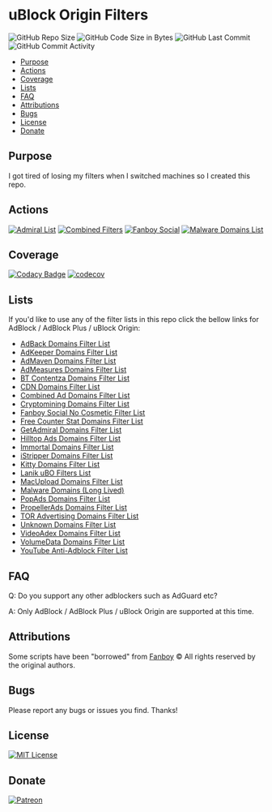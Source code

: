 # uBlock Origin Filters

![GitHub Repo Size](https://img.shields.io/github/repo-size/laniksj/ubo-filters)
![GitHub Code Size in Bytes](https://img.shields.io/github/languages/code-size/laniksj/ubo-filters)
![GitHub Last Commit](https://img.shields.io/github/last-commit/laniksj/ubo-filters)
![GitHub Commit Activity](https://img.shields.io/github/commit-activity/m/laniksj/ubo-filters)

- [Purpose](#purpose)
- [Actions](#actions)
- [Coverage](#coverage)
- [Lists](#lists)
- [FAQ](#faq)
- [Attributions](#attributions)
- [Bugs](#bugs)
- [License](#license)
- [Donate](#donate)

## Purpose

I got tired of losing my filters when I switched machines so I created this repo.

## Actions

[![Admiral List](https://github.com/LanikSJ/ubo-filters/actions/workflows/admiral-domains.yml/badge.svg)](https://github.com/LanikSJ/ubo-filters/actions/workflows/admiral-domains.yml)
[![Combined Filters](https://github.com/LanikSJ/ubo-filters/actions/workflows/combined-filters.yml/badge.svg)](https://github.com/LanikSJ/ubo-filters/actions/workflows/combined-filters.yml)
[![Fanboy Social](https://github.com/LanikSJ/ubo-filters/actions/workflows/fanboy-social.yml/badge.svg)](https://github.com/LanikSJ/ubo-filters/actions/workflows/fanboy-social.yml)
[![Malware Domains List](https://github.com/LanikSJ/ubo-filters/actions/workflows/malware-domains.yml/badge.svg)](https://github.com/LanikSJ/ubo-filters/actions/workflows/malware-domains.yml)

## Coverage

[![Codacy Badge](https://app.codacy.com/project/badge/Grade/654e238faf1d4ccba909acc9f30b08b5)](https://www.codacy.com/gh/LanikSJ/ubo-filters/dashboard?utm_source=github.com&utm_medium=referral&utm_content=LanikSJ/ubo-filters&utm_campaign=Badge_Grade)
[![codecov](https://codecov.io/gh/LanikSJ/ubo-filters/branch/main/graph/badge.svg)](https://codecov.io/gh/LanikSJ/ubo-filters)

## Lists

If you'd like to use any of the filter lists in this repo click the bellow links for AdBlock / AdBlock Plus / uBlock Origin:

- [AdBack Domains Filter List](https://subscribe.adblockplus.org/?location=https://raw.githubusercontent.com/LanikSJ/ubo-filters/main/filters/adback-domains.txt&title=AdBack%20Domains%20Filter%20List)
- [AdKeeper Domains Filter List](https://subscribe.adblockplus.org/?location=https://raw.githubusercontent.com/LanikSJ/ubo-filters/main/filters/adkeeper-domains.txt&title=AdKeeper%20Domains%20Filter%20List)
- [AdMaven Domains Filter List](https://subscribe.adblockplus.org/?location=https://raw.githubusercontent.com/LanikSJ/ubo-filters/main/filters/admaven-domains.txt&title=AdMaven%20Domains%20Filter%20List)
- [AdMeasures Domains Filter List](https://subscribe.adblockplus.org/?location=https://raw.githubusercontent.com/LanikSJ/ubo-filters/main/filters/admeasures-domains.txt&title=AdMeasures%20Domains%20Filter%20List)
- [BT Contentza Domains Filter List](https://subscribe.adblockplus.org/?location=https://raw.githubusercontent.com/LanikSJ/ubo-filters/main/filters/bt-contentza-domains.txt&title=BT%20Contentza%20Domains%20Filter%20List)
- [CDN Domains Filter List](https://subscribe.adblockplus.org/?location=https://raw.githubusercontent.com/LanikSJ/ubo-filters/main/filters/cdn-filter-list.txt&title=CDN%20Domains%20Filter%20List)
- [Combined Ad Domains Filter List](https://subscribe.adblockplus.org/?location=https://raw.githubusercontent.com/LanikSJ/ubo-filters/main/filters/combined-filters.txt&title=Combined%20Ad%20Domains%20Filter%20List)
- [Cryptomining Domains Filter List](https://subscribe.adblockplus.org/?location=https://raw.githubusercontent.com/LanikSJ/ubo-filters/main/filters/cryptomining-domains.txt&title=Cryptomining%20Domains%20Filter%20List)
- [Fanboy Social No Cosmetic Filter List](https://subscribe.adblockplus.org/?location=https://raw.githubusercontent.com/LanikSJ/ubo-filters/main/filters/fanboy-social-no-cosmetic.txt&title=Fanboy%20Social%20No%20Cosmetic)
- [Free Counter Stat Domains Filter List](https://subscribe.adblockplus.org/?location=https://raw.githubusercontent.com/LanikSJ/ubo-filters/main/filters/freecounterstat-domains.txt&title=Free%20Counter%20Stat%20Domains%20Filter%20List)
- [GetAdmiral Domains Filter List](https://subscribe.adblockplus.org/?location=https://raw.githubusercontent.com/LanikSJ/ubo-filters/main/filters/getadmiral-domains.txt&title=GetAdmiral%20Domains%20Filter%20List)
- [Hilltop Ads Domains Filter List](https://subscribe.adblockplus.org/?location=https://raw.githubusercontent.com/LanikSJ/ubo-filters/main/filters/hilltopads-domains.txt&title=Hilltop%Ads%20Domains%20Filter%20List)
- [Immortal Domains Filter List](https://subscribe.adblockplus.org/?location=https://raw.githubusercontent.com/LanikSJ/ubo-filters/main/filters/immortal-domains.txt&title=Immortal%20Domains%20Filter%20List)
- [iStripper Domains Filter List](https://subscribe.adblockplus.org/?location=https://raw.githubusercontent.com/LanikSJ/ubo-filters/main/filters/istripper-domains.txt&title=iStripper%20Domains%20Filter%20List)
- [Kitty Domains Filter List](https://subscribe.adblockplus.org/?location=https://raw.githubusercontent.com/LanikSJ/ubo-filters/main/filters/kitty-domains.txt&title=Kitty%20Domains%20Filter%20List)
- [Lanik uBO Filters List](https://subscribe.adblockplus.org/?location=https://raw.githubusercontent.com/LanikSJ/ubo-filters/main/filters/combined-filters.txt&title=Lanik%20uBO%20Filter%20List)
- [MacUpload Domains Filter List](https://subscribe.adblockplus.org/?location=https://raw.githubusercontent.com/LanikSJ/ubo-filters/main/filters/macupload-domains.txt&title=MacUpload%20Domains%20Filter%20List)
- [Malware Domains (Long Lived)](https://subscribe.adblockplus.org/?location=https://raw.githubusercontent.com/LanikSJ/ubo-filters/main/filters/malware-domains.txt&title=Malware%20Domains%20Filter%20List)
- [PopAds Domains Filter List](https://subscribe.adblockplus.org/?location=https://raw.githubusercontent.com/LanikSJ/ubo-filters/main/filters/popads-domains.txt&title=PopAds%20Domains%20Filter%20List)
- [PropellerAds Domains Filter List](https://subscribe.adblockplus.org/?location=https://raw.githubusercontent.com/LanikSJ/ubo-filters/main/filters/propellerads-domains.txt&title=PropellerAds%20Domains%20Filter%20List)
- [TOR Advertising Domains Filter List](https://subscribe.adblockplus.org/?location=https://raw.githubusercontent.com/LanikSJ/ubo-filters/main/filters/toradvertising-domains.txt&title=TOR%20Advertising%20Domains%20Filter%20List)
- [Unknown Domains Filter List](https://subscribe.adblockplus.org/?location=https://raw.githubusercontent.com/LanikSJ/ubo-filters/main/filters/unknown-domains.txt&title=Unknown%20Domains%20Filter%20List)
- [VideoAdex Domains Filter List](https://subscribe.adblockplus.org/?location=https://raw.githubusercontent.com/LanikSJ/ubo-filters/main/filters/videoadex-domains.txt&title=VideoAdex%20Domains%20Filter%20List)
- [VolumeData Domains Filter List](https://subscribe.adblockplus.org/?location=https://raw.githubusercontent.com/LanikSJ/ubo-filters/main/filters/volumedata-domains.txt&title=VolumeData%20Domains%20Filter%20List)
- [YouTube Anti-Adblock Filter List](https://subscribe.adblockplus.org/?location=https://raw.githubusercontent.com/LanikSJ/ubo-filters/main/filters/youtube-antiadblock.txt&title=YouTube%20Anti%2DAdblock%20Filter%20List)

## FAQ

Q: Do you support any other adblockers such as AdGuard etc?

A: Only AdBlock / AdBlock Plus / uBlock Origin are supported at this time.

## Attributions

Some scripts have been "borrowed" from [Fanboy](https://github.com/ryanbr/fanboy-adblock/)
©️ All rights reserved by the original authors.

## Bugs

Please report any bugs or issues you find. Thanks!

## License

[![MIT License](https://img.shields.io/badge/license-MIT-blue)](https://en.wikipedia.org/wiki/MIT_License)

## Donate

[![Patreon](https://img.shields.io/badge/patreon-donate-blue.svg)](https://www.patreon.com/laniksj/overview)
